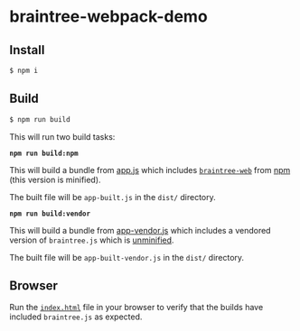 braintree-webpack-demo
======================

## Install

```bash
$ npm i
```

## Build

```bash
$ npm run build
```

This will run two build tasks: 

**`npm run build:npm`**

This will build a bundle from [app.js](lib/app.js) which includes [`braintree-web`](https://github.com/braintree/braintree-web) from [npm](https://www.npmjs.com/package/braintree-web) (this version is minified).

The built file will be `app-built.js` in the `dist/` directory.

**`npm run build:vendor`**

This will build a bundle from [app-vendor.js](lib/app-vendor.js) which includes a vendored version of `braintree.js` which is [unminified](https://js.braintreegateway.com/js/braintree-2.9.0.js). 

The built file will be `app-built-vendor.js` in the `dist/` directory.

## Browser

Run the [`index.html`](./index.html) file in your browser to verify that the builds have included `braintree.js` as expected.
